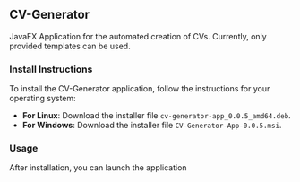 ## CV-Generator

JavaFX Application for the automated creation of CVs. Currently, only provided templates can be used.

### **Install Instructions**

To install the CV-Generator application, follow the instructions for your operating system:

- **For Linux**: Download the installer file `cv-generator-app_0.0.5_amd64.deb`.
- **For Windows**: Download the installer file `CV-Generator-App-0.0.5.msi`.

### **Usage**

After installation, you can launch the application 

